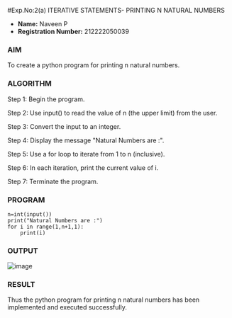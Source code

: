 #Exp.No:2(a)	ITERATIVE STATEMENTS- PRINTING N NATURAL NUMBERS  
- **Name:** Naveen P 
- **Registration Number:** 212222050039


### AIM
To create a python program for printing n natural numbers.
### ALGORITHM

Step 1:	 Begin the program.

Step 2:	 Use input() to read the value of n (the upper limit) from the user.

Step 3:	 Convert the input to an integer.

Step 4:	 Display the message "Natural Numbers are :".

Step 5:	 Use a for loop to iterate from 1 to n (inclusive).

Step 6:	 In each iteration, print the current value of i.

Step 7:	 Terminate the program.


### PROGRAM
```
n=int(input())
print("Natural Numbers are :")
for i in range(1,n+1,1):
    print(i)
```
### OUTPUT
![image](https://github.com/user-attachments/assets/43ae22f0-fa7f-42b0-b99a-11d87aca3aed)

 
### RESULT
Thus the python program for printing n natural numbers has been implemented and executed successfully.
